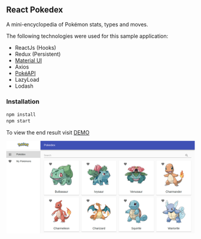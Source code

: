## React Pokedex

A mini-encyclopedia of Pokémon stats, types  and moves.

The following technologies were used for this sample application:

 - ReactJs (Hooks)
 - Redux (Persistent)
 - [Material UI](http://material-ui.com/)
 - Axios
 - [PokéAPI](https://pokeapi.co/)
 - LazyLoad
 - Lodash


### Installation
```sh
npm install
npm start
```
To view the end result visit [DEMO](https://pokedex.ademkivanc.com/)

![](https://raw.githubusercontent.com/ademkivanc/react-pokedex/master/pokedex.png "Login Page")
